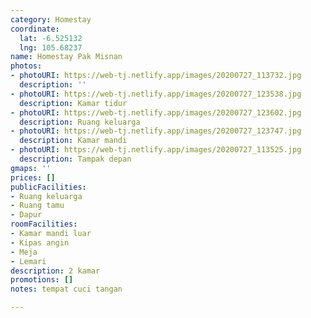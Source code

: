 ```yaml
---
category: Homestay
coordinate:
  lat: -6.525132
  lng: 105.68237
name: Homestay Pak Misnan
photos:
- photoURI: https://web-tj.netlify.app/images/20200727_113732.jpg
  description: ''
- photoURI: https://web-tj.netlify.app/images/20200727_123538.jpg
  description: Kamar tidur
- photoURI: https://web-tj.netlify.app/images/20200727_123602.jpg
  description: Ruang keluarga
- photoURI: https://web-tj.netlify.app/images/20200727_123747.jpg
  description: Kamar mandi
- photoURI: https://web-tj.netlify.app/images/20200727_113525.jpg
  description: Tampak depan
gmaps: ''
prices: []
publicFacilities:
- Ruang keluarga
- Ruang tamu
- Dapur
roomFacilities:
- Kamar mandi luar
- Kipas angin
- Meja
- Lemari
description: 2 kamar
promotions: []
notes: tempat cuci tangan

---
```

